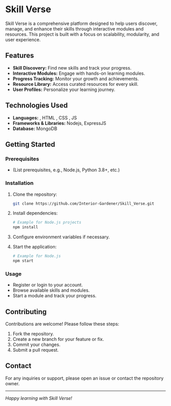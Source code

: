 # Skill Verse

Skill Verse is a comprehensive platform designed to help users discover, manage, and enhance their skills through interactive modules and resources. This project is built with a focus on scalability, modularity, and user experience.

## Features

- **Skill Discovery:** Find new skills and track your progress.
- **Interactive Modules:** Engage with hands-on learning modules.
- **Progress Tracking:** Monitor your growth and achievements.
- **Resource Library:** Access curated resources for every skill.
- **User Profiles:** Personalize your learning journey.

## Technologies Used

- **Languages:** , HTML , CSS , JS
- **Frameworks & Libraries:** Nodejs, ExpressJS 
- **Database:**  MongoDB

## Getting Started

### Prerequisites

- (List prerequisites, e.g., Node.js, Python 3.8+, etc.)

### Installation

1. Clone the repository:
   ```bash
   git clone https://github.com/Interior-Gardener/Skill_Verse.git
   ```

2. Install dependencies:
   ```bash
   # Example for Node.js projects
   npm install

   ```

3. Configure environment variables if necessary.

4. Start the application:
   ```bash
   # Example for Node.js
   npm start
   ```

### Usage

- Register or login to your account.
- Browse available skills and modules.
- Start a module and track your progress.

## Contributing

Contributions are welcome! Please follow these steps:

1. Fork the repository.
2. Create a new branch for your feature or fix.
3. Commit your changes.
4. Submit a pull request.

## Contact

For any inquiries or support, please open an issue or contact the repository owner.

---

*Happy learning with Skill Verse!*
